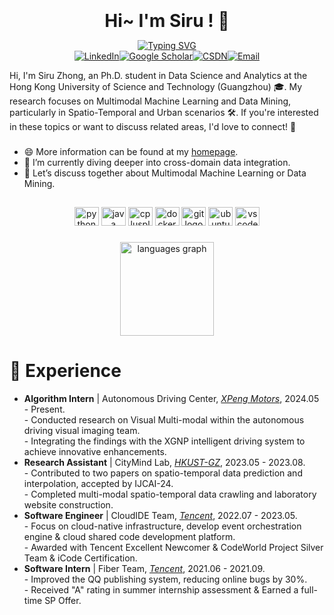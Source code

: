 <br clear="both">

<h1 align="center" style="margin: 10px; padding: 0px;">Hi~ I'm Siru ! 👋</h1> 

<p align="center">
<a href="https://git.io/typing-svg"><img src="https://readme-typing-svg.herokuapp.com?font=Fira+Code&pause=1000&color=1E90FF&center=true&vCenter=true&repeat=false&width=435&lines=A+Multimodal+Learning+Researcher" alt="Typing SVG" /></a> <br>
<a href="https://linkedin.com/in/siruzhong"><img src="https://img.shields.io/badge/LinkedIn-%230077B5.svg?&style=flat-square&logo=linkedin&logoColor=white" alt="LinkedIn" /></a><a href="https://scholar.google.co.uk/citations?user=3KMb5mUAAAAJ"><img src="https://img.shields.io/badge/Google%20Scholar-%234285F4.svg?&style=flat-square&logo=google-scholar&logoColor=white" alt="Google Scholar" /></a><a href="https://bareth.blog.csdn.net/"><img src="https://img.shields.io/badge/CSDN-%23EE4444.svg?&style=flat-square&logo=csdn&logoColor=white" alt="CSDN" /></a><a href="mailto:siruzhong@outlook.com"><img src="https://img.shields.io/badge/-Email-red?style=flat-square&logo=gmail&logoColor=white" alt="Email"/></a>

</p>

<div align="center">

</div>

<p align="left">Hi, I'm Siru Zhong, an Ph.D. student in Data Science and Analytics at the Hong Kong University of Science and Technology (Guangzhou) 🎓. My research focuses on Multimodal Machine Learning and Data Mining, particularly in Spatio-Temporal and Urban scenarios 🛠. If you're interested in these topics or want to discuss related areas, I'd love to connect! 🤝 </p> 

###

- 😄 More information can be found at my [homepage](https://siruzhong.github.io/).
- 🌱 I’m currently diving deeper into cross-domain data integration.
- 💬 Let’s discuss together about Multimodal Machine Learning or Data Mining.




##

<div align="center">
  <img src="https://cdn.jsdelivr.net/gh/devicons/devicon/icons/python/python-original.svg" height="30" width="39" alt="python logo"  />
  <img src="https://cdn.jsdelivr.net/gh/devicons/devicon/icons/java/java-original.svg" height="30" width="39" alt="java logo"  />
  <img src="https://cdn.jsdelivr.net/gh/devicons/devicon/icons/cplusplus/cplusplus-original.svg" height="30" width="39" alt="cplusplus logo"  />
  <img src="https://cdn.jsdelivr.net/gh/devicons/devicon/icons/docker/docker-original.svg" height="30" width="39" alt="docker logo"  />
  <img src="https://cdn.jsdelivr.net/gh/devicons/devicon/icons/git/git-original.svg" height="30" width="39" alt="git logo"  />
  <img src="https://cdn.jsdelivr.net/gh/devicons/devicon/icons/ubuntu/ubuntu-plain.svg" height="30" width="39" alt="ubuntu logo"  />
  <img src="https://cdn.jsdelivr.net/gh/devicons/devicon/icons/vscode/vscode-original.svg" height="30" width="39" alt="vscode logo"  />
</div>

###

<div align="center">
  <img src="https://github-readme-stats.vercel.app/api/top-langs?locale=en&hide_title=false&layout=compact&card_width=320&langs_count=4&theme=github_dark&hide_border=false&custom_title=Languages&exclude_repo=Repo1,Repo2,Repo3&hide=jupyter%20notebook&username=siruzhong" height="150" alt="languages graph"  />
</div>

# 📍 Experience

<ul>
  <li>
   <strong>Algorithm Intern</strong> | Autonomous Driving Center, <em><a href="https://www.xpeng.com/" target="_blank">XPeng Motors</a></em>, 2024.05 - Present.<br>
    <!--<img src="https://siruzhong-1305674339.cos.ap-hongkong.myqcloud.com/2024-05-24-025517.png" style="width: 5em;"><br>-->
    - Conducted research on Visual Multi-modal within the autonomous driving visual imaging team.<br>
    - Integrating the findings with the XGNP intelligent driving system to achieve innovative enhancements.
  </li>
  
  <li>
   <strong>Research Assistant</strong> | CityMind Lab, <em><a href="https://citymind.top/" target="_blank">HKUST-GZ</a></em>, 2023.05 - 2023.08.<br>
    <!--<img src="https://siruzhong-1305674339.cos.ap-hongkong.myqcloud.com/2024-06-29-150454.png" style="width: 5em;"><br>-->
    - Contributed to two papers on spatio-temporal data prediction and interpolation, accepted by IJCAI-24.<br>
    - Completed multi-modal spatio-temporal data crawling and laboratory website construction.
  </li>
  
  <li>
   <strong>Software Engineer</strong> | CloudIDE Team, <em><a href="https://www.tencent.com/" target="_blank">Tencent</a></em>, 2022.07 - 2023.05.<br>
    <!--<img src="https://siruzhong-1305674339.cos.ap-hongkong.myqcloud.com/2024-05-07-175529.png" style="width: 4em;"><br>-->
    - Focus on cloud-native infrastructure, develop event orchestration engine & cloud shared code development platform.<br>
    - Awarded with Tencent Excellent Newcomer & CodeWorld Project Silver Team & iCode Certification.
  </li>

  <li>
   <strong>Software Intern</strong> | Fiber Team, <em><a href="https://www.tencent.com/" target="_blank">Tencent</a></em>, 2021.06 - 2021.09.<br>
    <!--<img src="https://siruzhong-1305674339.cos.ap-hongkong.myqcloud.com/2024-05-07-175529.png" style="width: 4em;"><br>-->
    - Improved the QQ publishing system, reducing online bugs by 30%.<br>
    - Received "A" rating in summer internship assessment & Earned a full-time SP Offer.
  </li>
  
</ul>


<!-- # GitHub stats
[![Siru's GitHub stats](https://github-readme-stats.vercel.app/api?username=siruzhong)](https://github.com/anuraghazra/github-readme-stats) -->
